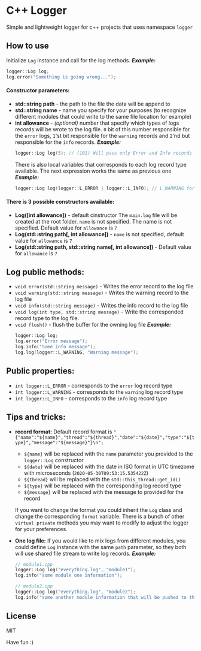 
# C++ Logger
Simple and lightweight logger for c++ projects that uses namespace `logger`

## How to use
Initialize `Log` instance and call for the log methods.
***Example:*** 
```C++
logger::Log log;
log.error("Something is going wrong...");
```
#### Constructor parameters:
- **std::string path** - the path to the file the data will be append to
- **std::string name** - name you specify for your purposes (to recognize different modules that could write to the same file location for example)
- **int allowance** - *(optional)* number that specify which types of logs records will be wrote to the log file. `0` bit of this number  responsible for the `error` logs, `1`'st bit responsible for the `warning` records and `2`'nd but responsible for the `info` records.
	***Example:*** 
	```C++
	logger::Log log(5); // (101) Will pass only Error and Info records
	```
	There is also local variables that corresponds to each log record type available. The next expression works the same as previous one
	***Example:***
	```C++
	logger::Log log(logger::L_ERROR | logger::L_INFO); // L_WARNING for warnings
	```

#### There is 3 possible constructors available:
- **Log([int allowance])** - default cinstructor
The `main.log` file will be created at the root folder. `name` is not specified. The name is not specified. Default value for `allowance` is `7`
- **Log(std::string path[, int allowance])** - `name` is not specified, default value for `allowance` is `7`
- **Log(std::string path, std::string name[, int allowance])** - Default value for `allowance` is `7`

## Log public methods:
- `void error(std::string message)` - Writes the error record to the log file
- `void warning(std::string message)` - Writes the warning record to the log file
- `void info(std::string message)` - Writes the info record to the log file
- `void log(int type, std::string message)` - Write the corresponded record type to the log file.
- `void flush()` - flush the buffer for the owning log file
	***Example:***
	```C++
	logger::Log log;
	log.error("Error message");
	log.info("Some info message");
	log.log(logger::L_WARNING, "Warning message");
	```

## Public properties:
- `int logger::L_ERROR` - corresponds to the `error` log record type
- `int logger::L_WARNING` - corresponds to the `warning` log record type
- `int logger::L_INFO` - corresponds to the `info` log record type

## Tips and tricks:
- **record format:** Default record format is `"{"name":"${name}","thread":"${thread}","date":"${date}","type":"${type}","message":"${message}"}\n";`
	- `${name}` will be replaced with the `name` parameter you provided to the `logger::Log` constructor
	- `${date}` will be replaced with the date in ISO format in UTC timezome with microseconds (`2020-05-30T09:53:15.535422Z`)
	- `${thread}` will be replaced with the `std::this_thread::get_id()`
	- `${type}` will be replaced with the corresponding log record type
	- `${message}` will be replaced with the message to provided for the record
	
	If you want to change the format you could inherit the `Log` class and change the corresponding `format` variable.
	There is a bunch of other `virtual private` methods you may want to modify to adjust the logger for your preferences.

- **One log file:** If you would like to mix logs from different modules, you could define `Log` instance with the same `path` parameter, so they both will use shared file stream to write log records.
	***Example:***
	```C++
	// module1.cpp
	logger::Log log("everything.log", "module1");
	log.info("some module one information");

	// module2.cpp
	logger::Log log("everything.log", "module2");
	log.info("some another module information that will be pushed to the same file as module 1");
	```

## License
MIT

Have fun :)
